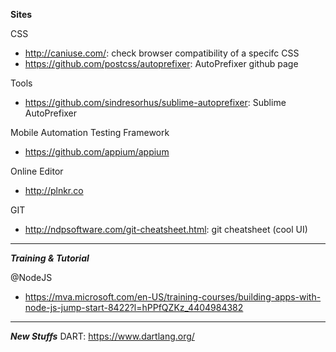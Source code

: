 **Sites**

CSS
- http://caniuse.com/: check browser compatibility of a specifc CSS
- https://github.com/postcss/autoprefixer: AutoPrefixer github page

Tools
- https://github.com/sindresorhus/sublime-autoprefixer: Sublime AutoPrefixer

Mobile Automation Testing Framework
- https://github.com/appium/appium

Online Editor
- http://plnkr.co

GIT
- http://ndpsoftware.com/git-cheatsheet.html: git cheatsheet (cool UI)

---

***Training & Tutorial***

@NodeJS
- https://mva.microsoft.com/en-US/training-courses/building-apps-with-node-js-jump-start-8422?l=hPPfQZKz_4404984382


---
***New Stuffs***
DART: https://www.dartlang.org/
